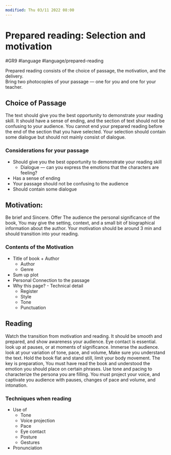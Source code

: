 ```yaml
---
modified: Thu 03/11 2022 08:00
---
```

# Prepared reading: Selection and motivation
#GR9 #language #language/prepared-reading

Prepared reading consists of the choice of passage, the motivation, and the delivery.  
Bring two photocopies of your passage — one for you and one for your teacher. 

## Choice of Passage
The text should give you the best opportunity to demonstrate your reading skill. It should have a sense of ending, and the section of text should not be confusing to your audience. You cannot end your prepared reading before the end of the section that you have selected. Your selection should contain some dialogue but should not mainly consist of dialogue. 

### Considerations for your passage
- Should give you the best opportunity to demonstrate your reading skill
	- Dialogue — can you express the emotions that the characters are feeling? 
- Has a sense of ending
- Your passage should not be confusing to the audience
- Should contain some dialogue 

## Motivation:
Be brief and Sincere. Offer The audience the personal significance of the book, You may give the setting, context, and a small bit of biographical information about the author. Your motivation should be around 3 min and should transition into your reading.

### Contents of the Motivation
- Title of book + Author
	- Author
	- Genre
- Sum up plot
- Personal Connection to the passage
- Why this page? - Technical detail
	- Register
	- Style
	- Tone
	- Punctuation

## Reading
Watch the transition from motivation and reading. It should be smooth and prepared, and show awareness your audience. Eye contact is essential. look up at pauses, or at moments of significance. Immerse the audience. look at your variation of tone, pace, and volume, Make sure you understand the text.
Hold the book flat and stand still, limit your body movement.
The key is preparation, You must have read the book and understood the emotion you should place on certain phrases. Use tone and pacing to characterize the persona you are filling. You must project your voice, and captivate you audience with pauses, changes of pace and volume, and intonation. 

### Techniques when reading
- Use of
	- Tone
	- Voice projection
	- Pace
	- Eye contact
	- Posture
	- Gestures
- Pronunciation